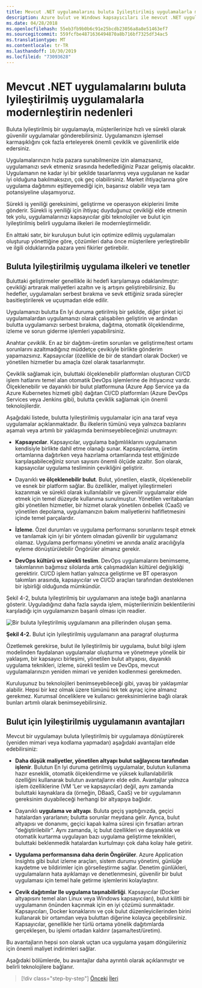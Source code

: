 ```yaml
---
title: Mevcut .NET uygulamalarını buluta Iyileştirilmiş uygulamalarla modernleştirin nedenleri
description: Azure bulut ve Windows kapsayıcıları ile mevcut .NET uygulamalarını modernleştirin | Mevcut .NET uygulamalarını buluta Iyileştirilmiş uygulamalarla modernleştirin nedenleri
ms.date: 04/28/2018
ms.openlocfilehash: 55eb3fb9b0b6c91e25bcdb23056a8a8e51463ef7
ms.sourcegitcommit: 559fcfbe4871636494870a8b716bf7325df34ac5
ms.translationtype: MT
ms.contentlocale: tr-TR
ms.lasthandoff: 10/30/2019
ms.locfileid: "73093628"
---
```

# <a name="reasons-to-modernize-existing-net-apps-to-cloud-optimized-applications"></a>Mevcut .NET uygulamalarını buluta Iyileştirilmiş uygulamalarla modernleştirin nedenleri

Buluta Iyileştirilmiş bir uygulamayla, müşterilerinize hızlı ve sürekli olarak güvenilir uygulamalar gönderebilirsiniz. Uygulamanızın işlemsel karmaşıklığını çok fazla erteleyerek önemli çeviklik ve güvenilirlik elde edersiniz.

Uygulamalarınızın hızla pazara sunabilmenize izin alamazsanız, uygulamanızı sevk etmeniz sırasında hedeflediğiniz Pazar gelişmiş olacaktır. Uygulamanın ne kadar iyi bir şekilde tasarlanmış veya uygulanan ne kadar iyi olduğuna bakılmaksızın, çok geç olabilirsiniz. Market ihtiyaçlarına göre uygulama dağıtımını eşitleyemediği için, başarısız olabilir veya tam potansiyeline ulaşamıyoruz.

Sürekli iş yeniliği gereksinimi, geliştirme ve operasyon ekiplerini limite gönderir. Sürekli iş yeniliği için ihtiyaç duyduğunuz çevikliği elde etmenin tek yolu, uygulamalarınızı kapsayıcılar gibi teknolojiler ve bulut için Iyileştirilmiş belirli uygulama ilkeleri ile modernleştirmelidir.

En alttaki satır, bir kuruluşun bulut için optimize edilmiş uygulamaları oluşturup yönettiğine göre, çözümleri daha önce müşterilere yerleştirebilir ve ilgili olduklarında pazara yeni fikirler getirebilir.

## <a name="cloud-optimized-application-principles-and-tenets"></a>Buluta Iyileştirilmiş uygulama ilkeleri ve tenetler

Buluttaki geliştirmeler genellikle iki hedefi karşılamaya odaklanılmıştır: çevikliği artırarak maliyetleri azaltın ve iş artışını geliştirebilirsiniz. Bu hedefler, uygulamaları serbest bırakma ve sevk ettiğiniz sırada süreçler basitleştirilerek ve uçuşmadan elde edilir.

Uygulamanızı bulutta En Iyi duruma getirilmiş bir şekilde, diğer şirket içi uygulamalardan uygulamanızı olarak çalışabilen geliştirin ve ardından bulutta uygulamanızı serbest bırakma, dağıtma, otomatik ölçeklendirme, izleme ve sorun giderme işlemleri yapabilirsiniz.

Anahtar *çeviklik*. En az bir dağıtım-üretim sorunları ve geliştirme/test ortamı sorunlarını azaltmadığınız müddetçe çevikiyle birlikte gönderim yapamazsınız. Kapsayıcılar (özellikle de bir de standart olarak Docker) ve yönetilen hizmetler bu amaçla özel olarak tasarlanmıştır.

Çeviklik sağlamak için, buluttaki ölçeklenebilir platformları oluşturan CI/CD işlem hatlarını temel alan otomatik DevOps işlemlerine de ihtiyacınız vardır. Ölçeklenebilir ve dayanıklı bir bulut platformuna (Azure App Service ya da Azure Kubernetes hizmeti gibi) dağıtan CI/CD platformları (Azure DevOps Services veya Jenkins gibi), bulutta çeviklik sağlamak için önemli teknolojilerdir.

Aşağıdaki listede, bulutta Iyileştirilmiş uygulamalar için ana taraf veya uygulamalar açıklanmaktadır. Bu ilkelerin tümünü veya yalnızca bazılarını aşamalı veya artımlı bir yaklaşımda benimseyebileceğinizi unutmayın:

- **Kapsayıcılar**. Kapsayıcılar, uygulama bağımlılıklarını uygulamanın kendisiyle birlikte dahil etme olanağı sunar. Kapsayıcılama, üretim ortamlarına dağıtırken veya hazırlama ortamlarında test ettiğinizde karşılaşabileceğiniz sorun sayısını önemli ölçüde azaltır. Son olarak, kapsayıcılar uygulama tesliminin çevikliğini geliştirir.

- Dayanıklı **ve ölçeklenebilir bulut**. Bulut, yönetilen, elastik, ölçeklenebilir ve esnek bir platform sağlar. Bu özellikler, maliyet iyileştirmeleri kazanmak ve sürekli olarak kullanılabilir ve güvenilir uygulamalar elde etmek için temel düzeyde kullanıma sunulmuştur. Yönetilen veritabanları gibi yönetilen hizmetler, bir hizmet olarak yönetilen önbellek (CaaS) ve yönetilen depolama, uygulamanızın bakım maliyetlerini hafifletmesini içinde temel parçalardır.

- **İzleme**. Özel durumları ve uygulama performansı sorunlarını tespit etmek ve tanılamak için iyi bir yöntem olmadan güvenilir bir uygulamanız olamaz. Uygulama performansı yönetimi ve anında analiz aracılığıyla eyleme dönüştürülebilir Öngörüler almanız gerekir.

- **DevOps kültürü ve sürekli teslim**. DevOps uygulamalarını benimseme, takımlarının bağımsız silolarda artık çalışmadıkları kültürel değişikliği gerektirir. CI/CD işlem hatları yalnızca geliştirme ve BT operasyon takımları arasında, kapsayıcılar ve CI/CD araçları tarafından desteklenen bir işbirliği olduğunda mümkündür.

Şekil 4-2, buluta Iyileştirilmiş bir uygulamanın ana isteğe bağlı ananlarına gösterir. Uyguladığınız daha fazla sayıda işlem, müşterilerinizin beklentilerini karşıladığı için uygulamanızın başarılı olması için readier.

![Bir buluta Iyileştirilmiş uygulamanın ana pillerinden oluşan şema.](./media/main-pillars-cloud-optimized-application.png)

**Şekil 4-2.** Bulut için Iyileştirilmiş uygulamanın ana paragraf oluşturma

Özetlemek gerekirse, bulut ile Iyileştirilmiş bir uygulama, bulut bilgi işlem modelinden faydalanan uygulamalar oluşturma ve yönetmeye yönelik bir yaklaşım, bir kapsayıcı birleşimi, yönetilen bulut altyapısı, dayanıklı uygulama teknikleri, izleme, sürekli teslim ve DevOps, mevcut uygulamalarınızın yeniden mimari ve yeniden kodlenmesi gerekmeden.

Kuruluşunuz bu teknolojileri benimseyebileceği gibi, yavaş bir yaklaşımlar alabilir. Hepsi bir kez olmak üzere tümünü tek tek ayraç içine almanız gerekmez. Kurumsal önceliklere ve kullanıcı gereksinimlerine bağlı olarak bunları artımlı olarak benimseyebilirsiniz.

## <a name="benefits-of-a-cloud-optimized-application"></a>Bulut için Iyileştirilmiş uygulamanın avantajları

Mevcut bir uygulamayı buluta Iyileştirilmiş bir uygulamaya dönüştürerek (yeniden mimari veya kodlama yapmadan) aşağıdaki avantajları elde edebilirsiniz:

- **Daha düşük maliyetler, yönetilen altyapı bulut sağlayıcısı tarafından işlenir**. Bulutun En Iyi duruma getirilmiş uygulamalar, bulutun kullanıma hazır esneklik, otomatik ölçeklendirme ve yüksek kullanılabilirlik özelliğini kullanarak bulutun avantajlarını elde edin. Avantajlar yalnızca işlem özelliklerine (VM 'Ler ve kapsayıcılar) değil, aynı zamanda buluttaki kaynaklara da (örneğin, DBaaS, CaaS) ve bir uygulamanın gereksinim duyabileceği herhangi bir altyapıya bağlıdır.

- Dayanıklı **uygulama ve altyapı**. Buluta geçiş yaptığınızda, geçici hatalardan yararlanın; bulutta sorunlar meydana gelir. Ayrıca, bulut altyapısı ve donanımı, geçici kapalı kalma süresi için fırsatları artıran "değiştirilebilir". Aynı zamanda, iç bulut özellikleri ve dayanıklılık ve otomatik kurtarma uygulayan bazı uygulama geliştirme teknikleri, buluttaki beklenmedik hatalardan kurtulmayı çok daha kolay hale getirir.

- **Uygulama performansına daha derin Öngörüler**. Azure Application Insights gibi bulut izleme araçları, sistem durumu yönetimi, günlüğe kaydetme ve bildirimler için görselleştirme sağlar. Denetim günlükleri, uygulamaların hata ayıklamayı ve denetlenmesini, güvenilir bir bulut uygulaması için temel hale getirme işlemlerini kolaylaştırır.

- **Çevik dağıtımlar Ile uygulama taşınabilirliği**. Kapsayıcılar (Docker altyapısını temel alan Linux veya Windows kapsayıcıları), bulut kilitli bir uygulamanın önünden kaçınmak için en iyi çözümü sunmaktadır. Kapsayıcıları, Docker konaklarını ve çok bulut düzenleyicilerinden birini kullanarak bir ortamdan veya buluttan diğerine kolayca geçebilirsiniz. Kapsayıcılar, genellikle her türlü ortama yönelik dağıtımlarda gerçekleşen, bu işlemi ortadan kaldırır (aşama/test/üretim).

Bu avantajların hepsi son olarak uçtan uca uygulama yaşam döngüleriniz için önemli maliyet indirimleri sağlar.

Aşağıdaki bölümlerde, bu avantajlar daha ayrıntılı olarak açıklanmıştır ve belirli teknolojilere bağlanır.

>[!div class="step-by-step"]
>[Önceki](index.md)
>[İleri](microsoft-technologies-in-cloud-optimized-applications.md)
